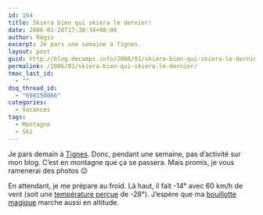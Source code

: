```yaml
---
id: 164
title: Skiera bien qui skiera le dernier!
date: 2006-01-28T17:30:34+00:00
author: Régis
excerpt: Je pars une semaine à Tignes.
layout: post
guid: http://blog.decamps.info/2006/01/skiera-bien-qui-skiera-le-dernier/
permalink: /2006/01/skiera-bien-qui-skiera-le-dernier/
tmac_last_id:
  - ""
dsq_thread_id:
  - "698150066"
categories:
  - Vacances
tags:
  - Montagne
  - Ski
---
```

Je pars demain à [Tignes](http://www.tignes.net). Donc, pendant une semaine, pas d’activité sur mon blog. C’est en montagne que ça se passera. Mais promis, je vous ramenerai des photos 😉

En attendant, je me prépare au froid. Là haut, il fait -14° avec 60 km/h de vent (soit une [température perçue](http://www.msc.ec.gc.ca/education/windchill/calculator_f.cfm) de -28°). J’espère que ma [bouillotte magique](http://www.alibaba.com/catalog/10177576/Magic_Hot_Pad.html) marche aussi en altitude.
